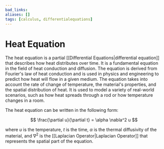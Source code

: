 ```yaml
---
bad_links: 
aliases: []
tags: [calculus, differentialequations]
---
```

# Heat Equation

The heat equation is a partial [[Differential Equations|differential equation]] that describes how heat distributes over time. It is a fundamental equation in the field of heat conduction and diffusion. The equation is derived from Fourier's law of heat conduction and is used in physics and engineering to predict how heat will flow in a given medium. The equation takes into account the rate of change of temperature, the material's properties, and the spatial distribution of heat. It is used to model a variety of real-world scenarios, such as how heat spreads through a rod or how temperature changes in a room.

The heat equation can be written in the following form:

$$
\frac{\partial u}{\partial t} = \alpha \nabla^2 u
$$

where $u$ is the temperature, $t$ is the time, $\alpha$ is the thermal diffusivity of the material, and $\nabla^2$ is the [[Laplacian Operator|Laplacian Operator]] that represents the spatial part of the equation.